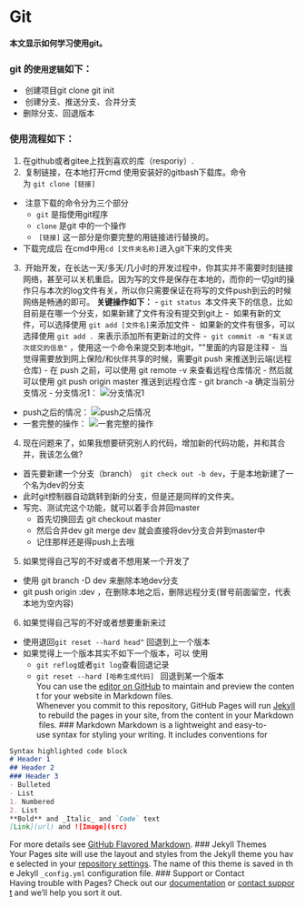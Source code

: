 # Git
**本文显示如何学习使用git。**
### **git 的`使用逻辑`如下：**
-  创建项目git clone git init
-  创建分支、推送分支、合并分支
- 删除分支、回退版本
### **使用流程如下：**
1. 在github或者gitee上找到喜欢的库（resporiy）.
2.  复制链接，在本地打开cmd 使用安装好的gitbash下载库。命令为 `git clone [链接]`
-  注意下载的命令分为三个部分 
    - `git` 是指使用git程序 
    - `clone` 是git 中的一个操作
    -  `[链接]` 这一部分是你要完整的用链接进行替换的。
- 下载完成后 在cmd中用`cd [文件夹名称]`进入git下来的文件夹

3.  开始开发，在长达一天/多天/几小时的开发过程中，你其实并不需要时刻链接网络，甚至可以关机重启。因为写的文件是保存在本地的，而你的一切git的操作只与本次的log文件有关，所以你只需要保证在将写的文件push到云的时候网络是畅通的即可。
    **关键操作如下：**
    - `git status `本文件夹下的信息，比如目前是在哪一个分支，如果新建了文件有没有提交到git上
    -  如果有新的文件，可以选择使用 `git add [文件名]`来添加文件
    -  如果新的文件有很多，可以选择使用 `git add . `来表示添加所有更新过的文件
	-  `git commit -m "有关这次提交的信息"` ，使用这一个命令来提交到本地git，""里面的内容是注释
	-  当觉得需要放到网上保险/和伙伴共享的时候，需要git push 来推送到云端(远程仓库)
		- 在 push 之前，可以使用 git remote -v 来查看远程仓库情况
		- 然后就可以使用 git push origin master 推送到远程仓库
- git branch -a 确定当前分支情况 
- 分支情况1：
![分支情况1](https://bucket-for-things.oss-cn-beijing.aliyuncs.com/Learn/git/git-1.png)
- push之后的情况：
![push之后情况](https://bucket-for-things.oss-cn-beijing.aliyuncs.com/Learn/git/git-2-push%E4%B9%8B%E5%90%8E%E6%83%85%E5%86%B5.png)
- 一套完整的操作：
![一套完整的操作](https://bucket-for-things.oss-cn-beijing.aliyuncs.com/Learn/git/git-3-%E4%B8%80%E5%A5%97%E5%AE%8C%E6%95%B4%E7%9A%84%E6%93%8D%E4%BD%9C.png)
4. 现在问题来了，如果我想要研究别人的代码，增加新的代码功能，并和其合并，我该怎么做?
- 首先要新建一个分支（branch）` git check out -b dev`，于是本地新建了一个名为dev的分支
- 此时git控制器自动跳转到新的分支，但是还是同样的文件夹。
- 写完、测试完这个功能，就可以着手合并回master
	-  首先切换回去 git checkout master
	-  然后合并dev git merge dev 就会直接将dev分支合并到master中
	-  记住那样还是得push上去哦
5. 如果觉得自己写的不好或者不想用某一个开发了
- 使用 git branch -D dev 来删除本地dev分支
- git push origin :dev ，在删除本地之后，删除远程分支(冒号前面留空，代表本地为空内容)
6. 如果觉得自己写的不好或者想要重新来过
- 使用退回` git reset --hard head^ ` 回退到上一个版本
- 如果觉得上一个版本其实不如下一个版本，可以	使用
	- `git reflog`或者` git log `查看回退记录
	- `git reset --hard [哈希生成代码] ` 回退到某一个版本
You can use the [editor on GitHub](https://github.com/wsqstar/Learn-git/edit/master/README.md) to maintain and preview the content for your website in Markdown files.
Whenever you commit to this repository, GitHub Pages will run [Jekyll](https://jekyllrb.com/) to rebuild the pages in your site, from the content in your Markdown files.
### Markdown
Markdown is a lightweight and easy-to-use syntax for styling your writing. It includes conventions for
```markdown
Syntax highlighted code block
# Header 1
## Header 2
### Header 3
- Bulleted
- List
1. Numbered
2. List
**Bold** and _Italic_ and `Code` text
[Link](url) and ![Image](src)
```
For more details see [GitHub Flavored Markdown](https://guides.github.com/features/mastering-markdown/).
### Jekyll Themes
Your Pages site will use the layout and styles from the Jekyll theme you have selected in your [repository settings](https://github.com/wsqstar/Learn-git/settings). The name of this theme is saved in the Jekyll `_config.yml` configuration file.
### Support or Contact
Having trouble with Pages? Check out our [documentation](https://help.github.com/categories/github-pages-basics/) or [contact support](https://github.com/contact) and we’ll help you sort it out.

